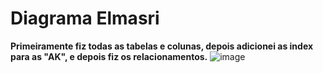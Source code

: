 # Diagrama Elmasri
**Primeiramente fiz todas as tabelas e colunas, depois adicionei as index para as "AK", e depois fiz os relacionamentos.**
![image](https://user-images.githubusercontent.com/103432015/165405839-9ea647ce-5e53-4021-8c72-4cba4fc4aecf.png)
